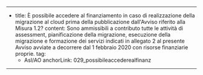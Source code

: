 ---
  - title: È possibile accedere al finanziamento in caso di realizzazione della migrazione al cloud prima della pubblicazione dall'Avviso riferito alla Misura 1.2?
    content: Sono ammissibili a contributo tutte le attività di assessment, pianificazione della migrazione, esecuzione della migrazione e formazione dei servizi indicati in allegato 2 al presente Avviso avviate a decorrere dal 1 febbraio 2020 con risorse finanziarie proprie.
    tag:
      - Asl/AO
    anchorLink: 029_possibileaccederealfinanz
---